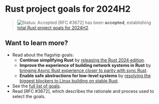# Rust project goals for 2024H2

> ![Status: Accepted](https://img.shields.io/badge/Status-Accepted-green) [RFC #3672] has been **accepted**, establishing [<!-- #GOALS --> total Rust project goals for 2024H2](./goals.md).

## Want to learn more?

* Read about the flagship goals:
    * **Continue simplifying Rust** by [releasing the Rust 2024 edition](./Rust-2024-Edition.md).
    * **Improve the experience of building network systems in Rust** by [bringing Async Rust experience closer to parity with sync Rust](./async.md).
    * **Enable safe abstractions for low-level systems** by [resolving the biggest blockers to Linux building on stable Rust](./rfl_stable.md).
* See the [full list of goals](./goals.md).
* Read [RFC #3672], which describes the rationale and process used to select the goals.
